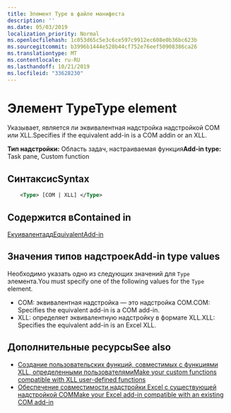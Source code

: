 ```yaml
---
title: Элемент Type в файле манифеста
description: ''
ms.date: 05/03/2019
localization_priority: Normal
ms.openlocfilehash: 1c053d65c5e3c6ce597c9912ec608e0b36bc623b
ms.sourcegitcommit: b3996b1444e520b44cf752e76eef50908386ca26
ms.translationtype: MT
ms.contentlocale: ru-RU
ms.lasthandoff: 10/21/2019
ms.locfileid: "33628230"
---
```

# <a name="type-element"></a><span data-ttu-id="277d7-102">Элемент Type</span><span class="sxs-lookup"><span data-stu-id="277d7-102">Type element</span></span>

<span data-ttu-id="277d7-103">Указывает, является ли эквивалентная надстройка надстройкой COM или XLL.</span><span class="sxs-lookup"><span data-stu-id="277d7-103">Specifies if the equivalent add-in is a COM addin or an XLL.</span></span>

<span data-ttu-id="277d7-104">**Тип надстройки:** Область задач, настраиваемая функция</span><span class="sxs-lookup"><span data-stu-id="277d7-104">**Add-in type:** Task pane, Custom function</span></span>

## <a name="syntax"></a><span data-ttu-id="277d7-105">Синтаксис</span><span class="sxs-lookup"><span data-stu-id="277d7-105">Syntax</span></span>

```XML
    <Type> [COM | XLL] </Type>  
```

## <a name="contained-in"></a><span data-ttu-id="277d7-106">Содержится в</span><span class="sxs-lookup"><span data-stu-id="277d7-106">Contained in</span></span>

[<span data-ttu-id="277d7-107">Екуивалентадд</span><span class="sxs-lookup"><span data-stu-id="277d7-107">EquivalentAdd-in</span></span>](equivalentaddin.md)

## <a name="add-in-type-values"></a><span data-ttu-id="277d7-108">Значения типов надстроек</span><span class="sxs-lookup"><span data-stu-id="277d7-108">Add-in type values</span></span>

<span data-ttu-id="277d7-109">Необходимо указать одно из следующих значений для `Type` элемента.</span><span class="sxs-lookup"><span data-stu-id="277d7-109">You must specify one of the following values for the `Type` element.</span></span>

- <span data-ttu-id="277d7-110">COM: эквивалентная надстройка — это надстройка COM.</span><span class="sxs-lookup"><span data-stu-id="277d7-110">COM: Specifies the equivalent add-in is a COM add-in.</span></span>
- <span data-ttu-id="277d7-111">XLL: определяет эквивалентную надстройку в формате XLL.</span><span class="sxs-lookup"><span data-stu-id="277d7-111">XLL: Specifies the equivalent add-in is an Excel XLL.</span></span>

## <a name="see-also"></a><span data-ttu-id="277d7-112">Дополнительные ресурсы</span><span class="sxs-lookup"><span data-stu-id="277d7-112">See also</span></span>

- [<span data-ttu-id="277d7-113">Создание пользовательских функций, совместимых с функциями XLL, определенными пользователями</span><span class="sxs-lookup"><span data-stu-id="277d7-113">Make your custom functions compatible with XLL user-defined functions</span></span>](../../excel/make-custom-functions-compatible-with-xll-udf.md)
- [<span data-ttu-id="277d7-114">Обеспечение совместимости надстройки Excel с существующей надстройкой COM</span><span class="sxs-lookup"><span data-stu-id="277d7-114">Make your Excel add-in compatible with an existing COM add-in</span></span>](../../develop/make-office-add-in-compatible-with-existing-com-add-in.md)